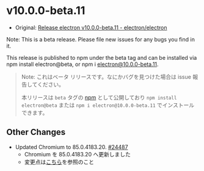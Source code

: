 # v10.0.0-beta.11

- Original: [Release electron v10.0.0-beta.11 - electron/electron](https://github.com/electron/electron/releases/tag/v10.0.0-beta.11)

Note: This is a beta release. Please file new issues for any bugs you find in it.

This release is published to npm under the beta tag and can be installed via npm install electron@beta, or npm i electron@10.0.0-beta.11.

> Note: これはベータ リリースです。なにかバグを見つけた場合は issue 報告してください。
>
> 本リリースは `beta` タグの [npm](https://www.npmjs.com/package/electron) として公開しており `npm install electron@beta` または `npm i electron@10.0.0-beta.11` でインストールできます。

## Other Changes

- Updated Chromium to 85.0.4183.20. [#24487](https://github.com/electron/electron/pull/24487)
  - Chromium を 85.0.4183.20 へ更新しました
  - 変更点は[こちら](https://chromium.googlesource.com/chromium/src/+log/85.0.4183.19..85.0.4183.20?n=10000&pretty=fuller)を参照のこと

